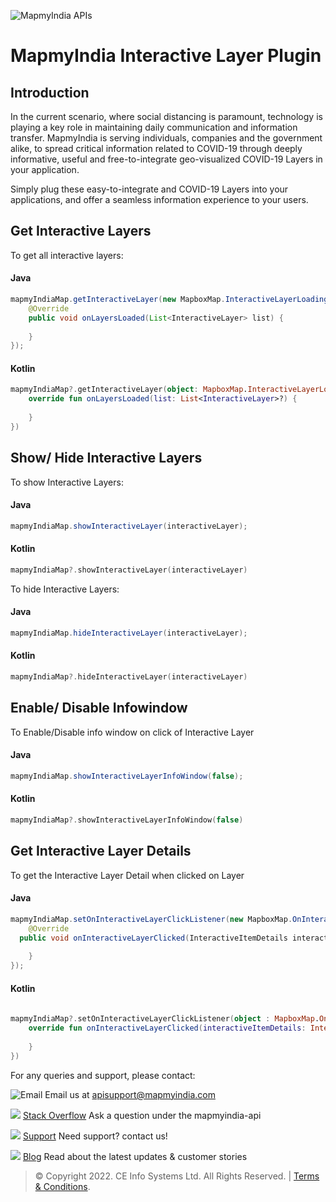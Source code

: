 
![MapmyIndia APIs](https://www.mapmyindia.com/api/img/mapmyindia-api.png)
# MapmyIndia Interactive Layer Plugin

## Introduction

In the current scenario, where social distancing is paramount, technology is playing a key role in maintaining daily communication and information transfer. MapmyIndia is serving individuals, companies and the government alike, to spread critical information related to COVID-19 through deeply informative, useful and free-to-integrate geo-visualized COVID-19 Layers in your application.

Simply plug these easy-to-integrate and COVID-19 Layers into your applications, and offer a seamless information experience to your users.

## Get Interactive Layers

To get all interactive layers:
#### Java
~~~java
mapmyIndiaMap.getInteractiveLayer(new MapboxMap.InteractiveLayerLoadingListener() {  
    @Override  
    public void onLayersLoaded(List<InteractiveLayer> list) {  
  
    }  
});
~~~

#### Kotlin
~~~kotlin
mapmyIndiaMap?.getInteractiveLayer(object: MapboxMap.InteractiveLayerLoadingListener {  
    override fun onLayersLoaded(list: List<InteractiveLayer>?) {  
        
    }  
})
~~~

## Show/ Hide Interactive Layers

To show Interactive Layers:
#### Java
~~~java
mapmyIndiaMap.showInteractiveLayer(interactiveLayer);
~~~

#### Kotlin
~~~kotlin
mapmyIndiaMap?.showInteractiveLayer(interactiveLayer)
~~~
To hide Interactive Layers:
#### Java
~~~java
mapmyIndiaMap.hideInteractiveLayer(interactiveLayer);
~~~
#### Kotlin
~~~kotlin
mapmyIndiaMap?.hideInteractiveLayer(interactiveLayer)
~~~

## Enable/ Disable Infowindow
To Enable/Disable info window on click of Interactive Layer

#### Java
~~~java
mapmyIndiaMap.showInteractiveLayerInfoWindow(false);
~~~
#### Kotlin
~~~kotlin
mapmyIndiaMap?.showInteractiveLayerInfoWindow(false)
~~~

## Get Interactive Layer Details
To get the Interactive Layer Detail when clicked on Layer
#### Java
~~~java
mapmyIndiaMap.setOnInteractiveLayerClickListener(new MapboxMap.OnInteractiveLayerClickListener() {  
    @Override  
  public void onInteractiveLayerClicked(InteractiveItemDetails interactiveItemDetails) {  
  
    }  
});
~~~
#### Kotlin
~~~kotlin
  
mapmyIndiaMap?.setOnInteractiveLayerClickListener(object : MapboxMap.OnInteractiveLayerClickListener {  
    override fun onInteractiveLayerClicked(interactiveItemDetails: InteractiveItemDetails?) {  
  
    }  
})
~~~
For any queries and support, please contact:

![Email](https://www.google.com/a/cpanel/mapmyindia.co.in/images/logo.gif?service=google_gsuite)
Email us at [apisupport@mapmyindia.com](mailto:apisupport@mapmyindia.com)

![](https://www.mapmyindia.com/api/img/icons/stack-overflow.png)
[Stack Overflow](https://stackoverflow.com/questions/tagged/mapmyindia-api)
Ask a question under the mapmyindia-api

![](https://www.mapmyindia.com/api/img/icons/support.png)
[Support](https://www.mapmyindia.com/api/index.php#f_cont)
Need support? contact us!

![](https://www.mapmyindia.com/api/img/icons/blog.png)
[Blog](http://www.mapmyindia.com/blog/)
Read about the latest updates & customer stories


> © Copyright 2022. CE Info Systems Ltd. All Rights Reserved. | [Terms & Conditions](http://www.mapmyindia.com/api/terms-&-conditions).